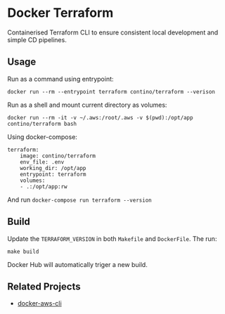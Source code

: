 # Docker Terraform
Containerised Terraform CLI to ensure consistent local development and simple CD pipelines.

## Usage
Run as a command using entrypoint:

    docker run --rm --entrypoint terraform contino/terraform --verison

Run as a shell and mount current directory as volumes:

    docker run --rm -it -v ~/.aws:/root/.aws -v $(pwd):/opt/app contino/terraform bash

Using docker-compose:

    terraform:
        image: contino/terraform
        env_file: .env
        working_dir: /opt/app
        entrypoint: terraform
        volumes:
        - .:/opt/app:rw

And run `docker-compose run terraform --version`

## Build 
Update the `TERRAFORM_VERSION` in both `Makefile` and `DockerFile`. The run:

    make build

Docker Hub will automatically triger a new build.

## Related Projects

- [docker-aws-cli](https://github.com/contino/docker-aws-cli)
